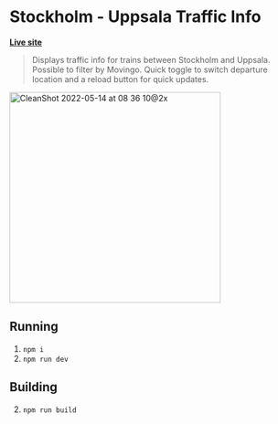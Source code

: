 # Stockholm - Uppsala Traffic Info

**[Live site](https://sthlm-uppsala.vercel.app/)**

> Displays traffic info for trains between Stockholm and Uppsala. Possible to filter by Movingo. Quick toggle to switch departure location and a reload button for quick updates.

<img width="369" alt="CleanShot 2022-05-14 at 08 36 10@2x" src="https://user-images.githubusercontent.com/21122051/168414239-02ee5a85-3722-4279-801d-b8cd7af04a26.png">

## Running

1. `npm i`
2. `npm run dev`

## Building

2. `npm run build`

